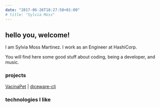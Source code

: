 ```yaml
---
date: "2017-06-26T18:27:58+01:00"
# title: "Sylvia Moss"
---
```


<link rel="stylesheet" href="https://use.fontawesome.com/releases/v5.4.1/css/all.css" integrity="sha384-5sAR7xN1Nv6T6+dT2mhtzEpVJvfS3NScPQTrOxhwjIuvcA67KV2R5Jz6kr4abQsz" crossorigin="anonymous">
<link href='//cdn.jsdelivr.net/devicons/1.8.0/css/devicons.min.css' rel='stylesheet'>
<link rel="stylesheet" href="https://cdn.rawgit.com/konpa/devicon/df6431e323547add1b4cf45992913f15286456d3/devicon.min.css">
<link rel="stylesheet" type="text/css" href="home.css">
<link rel="stylesheet" href="https://cdnjs.cloudflare.com/ajax/libs/font-awesome/4.7.0/css/font-awesome.min.css">

<h2>hello you, welcome!</h2>

I am Sylvia Moss Martinez. I work as an Engineer at HashiCorp. 

You will find here some good stuff about coding, being a developer, and music. 


<div id="social-icons">
    <a href="https://soundcloud.com/sylviamoss">
      <i class="fa fa-soundcloud"></i>
    </a>
    <a href="https://www.linkedin.com/in/sylviamossm/">
      <i class="fab fa-linkedin-in"></i>
    </a>
    <a href="https://github.com/sylviamoss">
      <i class="fab fa-github"></i>
    </a>
    <!-- <a href="https://github.com/sylviamoss/sylviamoss.github.io/raw/master/SylviaMossResume.pdf" title="Resume">
      <i class="fas fa-download"></i>
    </a> -->
</div>

### projects
[VacinaPet](https://vacinapet.com) |
[diceware-cli](https://github.com/sylviamoss/diceware-cli)   


<h3 id="technologies">technologies I like</h3>
<div id="technologies-icons">
  <i class="devicon-go-plain" title="Golang"></i>
  <!-- <i class="devicon-react-original"></i> -->
  <i class="fab fa-docker" title="Docker"></i>
  <i class="fab fa-aws" title="AWS"></i>
  <!-- <i class="devicon-heroku-original"></i> -->
  <i class="devicon-mongodb-plain"></i>
</div>
